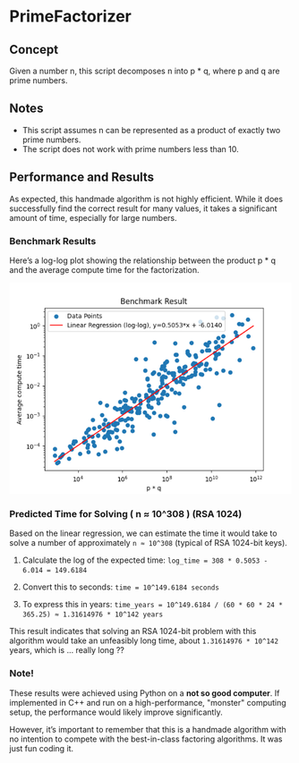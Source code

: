 # PrimeFactorizer

## Concept

Given a number n, this script decomposes n into p * q, where p and q are prime numbers.

## Notes
- This script assumes n can be represented as a product of exactly two prime numbers.
- The script does not work with prime numbers less than 10.

## Performance and Results

As expected, this handmade algorithm is not highly efficient. While it does successfully find the correct result for many values, it takes a significant amount of time, especially for large numbers.

### Benchmark Results
Here’s a log-log plot showing the relationship between the product p * q and the average compute time for the factorization.

![Benchmark Results](./assets/fig.png)

### Predicted Time for Solving ( n ≈ 10^308 ) (RSA 1024)

Based on the linear regression, we can estimate the time it would take to solve a number of approximately `n ≈ 10^308` (typical of RSA 1024-bit keys).

1. Calculate the log of the expected time:
   `log_time = 308 * 0.5053 - 6.014 = 149.6184`

2. Convert this to seconds:
   `time = 10^149.6184 seconds`

3. To express this in years:
   `time_years = 10^149.6184 / (60 * 60 * 24 * 365.25) ≈ 1.31614976 * 10^142 years`

This result indicates that solving an RSA 1024-bit problem with this algorithm would take an unfeasibly long time, about `1.31614976 * 10^142` years, which is ... really long ??

### Note!
These results were achieved using Python on a **not so good computer**. If implemented in C++ and run on a high-performance, "monster" computing setup, the performance would likely improve significantly.

However, it’s important to remember that this is a handmade algorithm with no intention to compete with the best-in-class factoring algorithms. It was just fun coding it.

